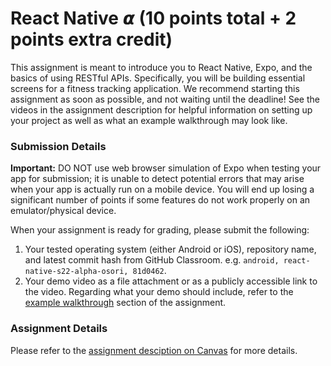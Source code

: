 # React Native 𝞪 (10 points total + 2 points extra credit)

This assignment is meant to introduce you to React Native, Expo, and the basics of using RESTful APIs. Specifically, you will be building essential screens for a fitness tracking application. We recommend starting this assignment as soon as possible, and not waiting until the deadline! See the videos in the assignment description for helpful information on setting up your project as well as what an example walkthrough may look like.

### Submission Details
**Important:** DO NOT use web browser simulation of Expo when testing your app for submission; it is unable to detect potential errors that may arise when your app is actually run on a mobile device. You will end up losing a significant number of points if some features do not work properly on an emulator/physical device.

When your assignment is ready for grading, please submit the following:
1. Your tested operating system (either Android or iOS), repository name, and latest commit hash from GitHub Classroom. e.g. `android, react-native-s22-alpha-osori, 81d0462`.
2. Your demo video as a file attachment or as a publicly accessible link to the video. Regarding what your demo should include, refer to the [example walkthrough](https://canvas.wisc.edu/courses/295709/assignments/1528164#example-walkthrough) section of the assignment.

### Assignment Details
Please refer to the [assignment desciption on Canvas](https://canvas.wisc.edu/courses/295709/assignments/1528164) for more details.
